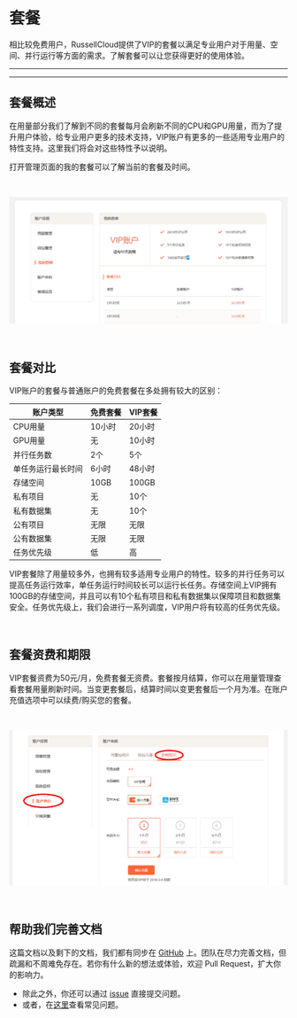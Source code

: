 # 套餐

相比较免费用户，RussellCloud提供了VIP的套餐以满足专业用户对于用量、空间、并行运行等方面的需求。了解套餐可以让您获得更好的使用体验。

---

<!-- toc -->

---

## 套餐概述

在用量部分我们了解到不同的套餐每月会刷新不同的CPU和GPU用量，而为了提升用户体验，给专业用户更多的技术支持，VIP账户有更多的一些适用专业用户的特性支持。这里我们将会对这些特性予以说明。

打开管理页面的我的套餐可以了解当前的套餐及时间。

<br />

![查看我的套餐](/asserts/img/account_my_tariff_packages.png)

<br />

## 套餐对比

VIP账户的套餐与普通账户的免费套餐在多处拥有较大的区别：

| 账户类型 | 免费套餐 | VIP套餐 |
| ------- | ------- | ------ |
| CPU用量 | 10小时 | 20小时 |
| GPU用量 | 无 | 10小时 |
| 并行任务数 | 2个 | 5个 |
| 单任务运行最长时间 | 6小时 | 48小时 |
| 存储空间 | 10GB | 100GB |
| 私有项目 | 无 | 10个 |
| 私有数据集 | 无 | 10个 |
| 公有项目 | 无限 | 无限 |
| 公有数据集 | 无限 | 无限 |
| 任务优先级 | 低 | 高 |

VIP套餐除了用量较多外，也拥有较多适用专业用户的特性。较多的并行任务可以提高任务运行效率，单任务运行时间较长可以运行长任务。存储空间上VIP拥有100GB的存储空间，并且可以有10个私有项目和私有数据集以保障项目和数据集安全。任务优先级上，我们会进行一系列调度，VIP用户将有较高的任务优先级。

<br />

## 套餐资费和期限

VIP套餐资费为50元/月，免费套餐无资费。套餐按月结算，你可以在用量管理查看套餐用量刷新时间。当变更套餐后，结算时间以变更套餐后一个月为准。在账户充值选项中可以续费/购买您的套餐。

<br />

![续费/购买套餐](/asserts/img/account_buy_tariff_packages.png)

<br />

## 帮助我们完善文档
这篇文档以及剩下的文档，我们都有同步在 [GitHub](https://github.com/RussellCloud/russell-docs) 上。团队在尽力完善文档，但疏漏和不周难免存在。若你有什么新的想法或体验，欢迎 Pull Request，扩大你的影响力。

- 除此之外，你还可以通过 [issue](https://github.com/RussellCloud/russell-docs/issues/new?body=This%20issue%20is%20about%20<) 直接提交问题。
- 或者，在[这里](/faq/run-task.md)查看常见问题。